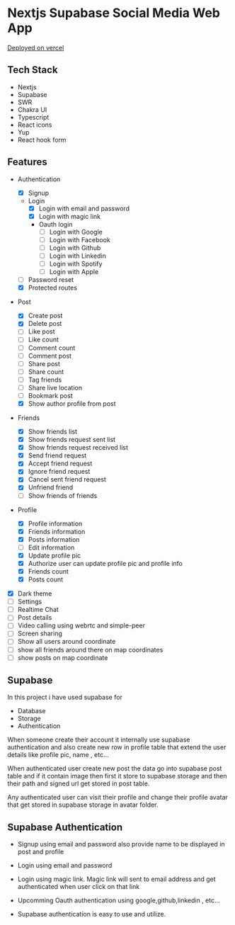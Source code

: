 # Nextjs Supabase Social Media Web App

[Deployed on vercel](https://supabase-hack.vercel.app/)

## Tech Stack

- Nextjs
- Supabase
- SWR
- Chakra UI
- Typescript
- React icons
- Yup
- React hook form

## Features

- Authentication

  - [x] Signup
  - Login
    - [x] Login with email and password
    - [x] Login with magic link
    - Oauth login
      - [ ] Login with Google
      - [ ] Login with Facebook
      - [ ] Login with Github
      - [ ] Login with Linkedin
      - [ ] Login with Spotify
      - [ ] Login with Apple
  - [ ] Password reset
  - [x] Protected routes

- Post

  - [x] Create post
  - [x] Delete post
  - [ ] Like post
  - [ ] Like count
  - [ ] Comment count
  - [ ] Comment post
  - [ ] Share post
  - [ ] Share count
  - [ ] Tag friends
  - [ ] Share live location
  - [ ] Bookmark post
  - [x] Show author profile from post

- Friends
  - [x] Show friends list
  - [x] Show friends request sent list
  - [x] Show friends request received list
  - [x] Send friend request
  - [x] Accept friend request
  - [x] Ignore friend request
  - [x] Cancel sent friend request
  - [x] Unfriend friend
  - [ ] Show friends of friends
- Profile

  - [x] Profile information
  - [x] Friends information
  - [x] Posts information
  - [ ] Edit information
  - [x] Update profile pic
  - [x] Authorize user can update profile pic and profile info
  - [x] Friends count
  - [x] Posts count

- [x] Dark theme
- [ ] Settings
- [ ] Realtime Chat
- [ ] Post details
- [ ] Video calling using webrtc and simple-peer
- [ ] Screen sharing
- [ ] Show all users around coordinate
- [ ] show all friends around there on map coordinates
- [ ] show posts on map coordinate

## Supabase

In this project i have used supabase for

- Database
- Storage
- Authentication

When someone create their account it internally use supabase authentication and also create new row in profile table that extend the user details like profile pic, name , etc...

When authenticated user create new post the data go into supabase post table and if it contain image then first it store to supabase storage and then their path and signed url get stored in post table.

Any authenticated user can visit their profile and change their profile avatar that get stored in supabase storage in avatar folder.

## Supabase Authentication

- Signup using email and password also provide name to be displayed in post and profile

- Login using email and password
- Login using magic link. Magic link will sent to email address and get authenticated when user click on that link

- Upcomming Oauth authentication using google,github,linkedin , etc...

- Supabase authentication is easy to use and utilize.
